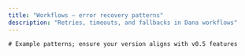 ```yaml
---
title: "Workflows — error recovery patterns"
description: "Retries, timeouts, and fallbacks in Dana workflows"
---
```


```na
# Example patterns; ensure your version aligns with v0.5 features
```


